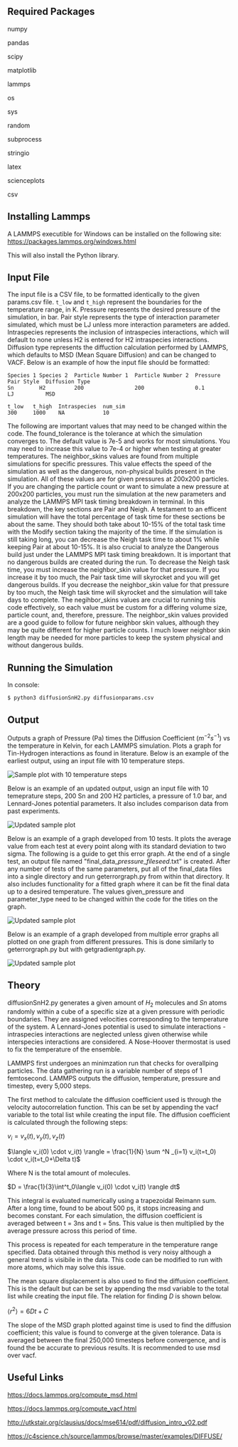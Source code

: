 Required Packages
-----------------------

numpy

pandas

scipy

matplotlib

lammps

os

sys

random

subprocess

stringio

latex

scienceplots

csv

Installing Lammps
-----------------------

A LAMMPS executible for Windows can be installed on the following site: https://packages.lammps.org/windows.html

This will also install the Python library.

Input File
-----------------------

The input file is a CSV file, to be formatted identically to the given params.csv file. ```t_low``` and ```t_high``` represent the boundaries for the temperature range, in K. Pressure represents the desired pressure of the simulation, in bar. Pair style represents the type of interaction parameter simulated, which must be LJ unless more interaction parameters are added. Intraspecies represents the inclusion of intraspecies interactions, which will default to none unless H2 is entered for H2 intraspecies interactions. Diffusion type represents the diffuction calculation performed by LAMMPS, which defaults to MSD (Mean Square Diffusion) and can be changed to VACF.
Below is an example of how the input file should be formatted:

```
Species 1 Species 2  Particle Number 1  Particle Number 2  Pressure  Pair Style  Diffusion Type
Sn        H2         200                200                0.1       LJ          MSD
        
t_low   t_high  Intraspecies  num_sim
300     1000    NA            10
```

The following are important values that may need to be changed within the code. The found_tolerance is the tolerance at which the simulation converges to. The default value is 7e-5 and works for most simulations. You may need to increase this value to 7e-4 or higher when testing at greater temperatures. The neighbor_skins values are found from multiple simulations for specific pressures. This value effects the speed of the simulation as well as the dangerous, non-physical builds present in the simulation. All of these values are for given pressures at 200x200 particles. If you are changing the particle count or want to simulate a new pressure at 200x200 particles, you must run the simulation at the new parameters and analyze the LAMMPS MPI task timing breakdown in terminal. In this breakdown, the key sections are Pair and Neigh. A testament to an efficent simulation will have the total percentage of task time for these sections be about the same. They should both take about 10-15% of the total task time with the Modify section taking the majority of the time. If the simulation is still taking long, you can decrease the Neigh task time to about 1% while keeping Pair at about 10-15%. It is also crucial to analyze the Dangerous build just under the LAMMPS MPI task timing breakdown. It is important that no dangerous builds are created during the run. To decrease the Neigh task time, you must increase the neighbor_skin value for that pressure. If you increase it by too much, the Pair task time will skyrocket and you will get dangerous builds. If you decrease the neighbor_skin value for that pressure by too much, the Neigh task time will skyrocket and the simulation will take days to complete. The negihbor_skins values are crucial to running this code effectively, so each value must be custom for a differing volume size, particle count, and, therefore, pressure. The neighbor_skin values provided are a good guide to follow for future neighbor skin values, although they may be quite different for higher particle counts. I much lower neighbor skin length may be needed for more particles to keep the system physical and without dangerous builds. 

Running the Simulation
-----------------------

In console:

```
$ python3 diffusionSnH2.py diffusionparams.csv
```

Output
-----------------------

Outputs a graph of Pressure (Pa) times the Diffusion Coefficient ($m^{-2}s^{-1}$) vs the temperature in Kelvin, for each LAMMPS simulation. Plots a graph for Tin-Hydrogen interactions as found in literature. Below is an example of the earliest output, using an input file with 10 temperature steps.

![Sample plot with 10 temperature steps](graphs/Figure_1.png)

Below is an example of an updated output, usign an input file with 10 temeprature steps, 200 Sn and 200 H2 particles, a pressure of 1.0 bar, and Lennard-Jones potential parameters. It also includes comparison data from past experiments.

![Updated sample plot](graphs/200x200Particles_1.0Barr_NoIntraspecies_10Steps_798278.png)

Below is an example of a graph developed from 10 tests. It plots the average value from each test at every point along with its standard deviation to two sigma. The following is a guide to get this error graph. At the end of a single test, an output file named "final_data_*pressure*_*fileseed*.txt" is created. After any number of tests of the same parameters, put all of the final_data files into a single directory and run geterrorgraph.py from within that directory. It also includes functionality for a fitted graph where it can be fit the final data up to a desired temperature. The values given_pressure and parameter_type need to be changed within the code for the titles on the graph. 

![Updated sample plot](graphs/Error_Graph_Lennard-Jones_1.0bar.png)

Below is an example of a graph developed from multiple error graphs all plotted on one graph from different pressures. This is done similarly to geterrorgraph.py but with getgradientgraph.py.

![Updated sample plot](graphs/All_Pressures_Lennard-Jones.png)

Theory
-----------------------

diffusionSnH2.py generates a given amount of $H_2$ molecules and $Sn$ atoms randomly within a cube of a specific size at a given pressure with periodic boundaries. They are assigned velocities corresponding to the temperature of the system. A Lennard-Jones potential is used to simulate interactions - intraspecies interactions are neglected unless given otherwise while interspecies interactions are considered. A Nose-Hoover thermostat is used to fix the temperature of the ensemble.

LAMMPS first undergoes an minimzation run that checks for overallping particles. The data gathering run is a variable number of steps of 1 femtosecond. LAMMPS outputs the diffusion, temperature, pressure and timestep, every 5,000 steps.

The first method to calculate the diffusion coefficient used is through the velocity autocorrelation function. This can be set by appending the vacf variable to the total list while creating the input file. The diffusion coefficient is calculated through the following steps:

$v_i=v_x(t),v_y(t),v_z(t)$

$\langle v_i(0) \cdot v_i(t) \rangle = \frac{1}{N} \sum ^N _{i=1} v_i(t=t_0) \cdot v_i(t=t_0+\Delta t)$

Where N is the total amount of molecules.

$D = \frac{1}{3}\int^t_0\langle v_i(0) \cdot v_i(t) \rangle dt$


This integral is evaluated numerically using a trapezoidal Reimann sum. After a long time, found to be about 500 ps, it stops increasing and becomes constant. For each simulation, the diffusion coefficient is averaged between t = 3ns and t = 5ns. This value is then multiplied by the average pressure across this period of time.

This process is repeated for each temperature in the temperature range specified. Data obtained through this method is very noisy although a general trend is visibile in the data. This code can be modified to run with more atoms, which may solve this issue.

The mean square displacement is also used to find the diffusion coefficient. This is the default but can be set by appending the msd variable to the total list while creating the input file. The relation for finding $D$ is shown below.

$\langle r^2 \rangle = 6Dt+C$

The slope of the MSD graph plotted against time is used to find the diffusion coefficient; this value is found to converge at the given tolerance. Data is averaged between the final 250,000 timesteps before convergence, and is found the be accurate to previous results. It is recommended to use msd over vacf.


Useful Links
-----------------------
https://docs.lammps.org/compute_msd.html

https://docs.lammps.org/compute_vacf.html

http://utkstair.org/clausius/docs/mse614/pdf/diffusion_intro_v02.pdf

https://c4science.ch/source/lammps/browse/master/examples/DIFFUSE/

